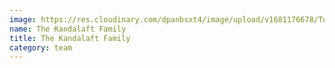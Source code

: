 ```yaml
---
image: https://res.cloudinary.com/dpanbsxt4/image/upload/v1681176678/Tonys/IMG_4336_gyv9xf.jpg
name: The Kandalaft Family
title: The Kandalaft Family
category: team
---
```

